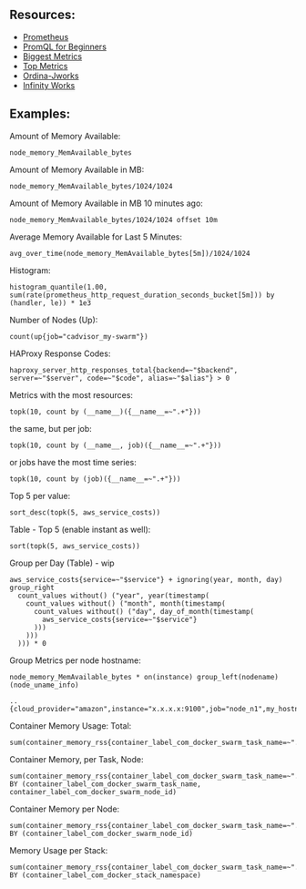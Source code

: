## Resources:

- [Prometheus](https://prometheus.io/docs/querying/basics/)
- [PromQL for Beginners](https://medium.com/@valyala/promql-tutorial-for-beginners-9ab455142085)
- [Biggest Metrics](https://www.robustperception.io/which-are-my-biggest-metrics)
- [Top Metrics](https://github.com/grafana/grafana/issues/6561)
- [Ordina-Jworks](https://ordina-jworks.github.io/monitoring/2016/09/23/Monitoring-with-Prometheus.html)
- [Infinity Works](https://github.com/infinityworks/prometheus-example-queries)


## Examples:

Amount of Memory Available:

```
node_memory_MemAvailable_bytes
```

Amount of Memory Available in MB:

```
node_memory_MemAvailable_bytes/1024/1024
```

Amount of Memory Available in MB 10 minutes ago:

```
node_memory_MemAvailable_bytes/1024/1024 offset 10m
```

Average Memory Available for Last 5 Minutes:

```
avg_over_time(node_memory_MemAvailable_bytes[5m])/1024/1024
```

Histogram:

```
histogram_quantile(1.00, sum(rate(prometheus_http_request_duration_seconds_bucket[5m])) by (handler, le)) * 1e3
```

Number of Nodes (Up):

```
count(up{job="cadvisor_my-swarm"})
```

HAProxy Response Codes:

```
haproxy_server_http_responses_total{backend=~"$backend", server=~"$server", code=~"$code", alias=~"$alias"} > 0
```

Metrics with the most resources:

```
topk(10, count by (__name__)({__name__=~".+"}))
```

the same, but per job:

```
topk(10, count by (__name__, job)({__name__=~".+"}))
```

or jobs have the most time series:

```
topk(10, count by (job)({__name__=~".+"}))
```

Top 5 per value:

```
sort_desc(topk(5, aws_service_costs))
```

Table - Top 5 (enable instant as well):

```
sort(topk(5, aws_service_costs))
```

Group per Day (Table) - wip

```
aws_service_costs{service=~"$service"} + ignoring(year, month, day) group_right
  count_values without() ("year", year(timestamp(
    count_values without() ("month", month(timestamp(
      count_values without() ("day", day_of_month(timestamp(
        aws_service_costs{service=~"$service"}
      )))
    )))
  ))) * 0
```

Group Metrics per node hostname:

```
node_memory_MemAvailable_bytes * on(instance) group_left(nodename) (node_uname_info)

..
{cloud_provider="amazon",instance="x.x.x.x:9100",job="node_n1",my_hostname="n1.x.x",nodename="n1.x.x"}
```

Container Memory Usage: Total:

```
sum(container_memory_rss{container_label_com_docker_swarm_task_name=~".+"})
```

Container Memory, per Task, Node:

```
sum(container_memory_rss{container_label_com_docker_swarm_task_name=~".+"}) BY (container_label_com_docker_swarm_task_name, container_label_com_docker_swarm_node_id)
```

Container Memory per Node:

```
sum(container_memory_rss{container_label_com_docker_swarm_task_name=~".+"}) BY (container_label_com_docker_swarm_node_id)
```

Memory Usage per Stack:

```
sum(container_memory_rss{container_label_com_docker_swarm_task_name=~".+"}) BY (container_label_com_docker_stack_namespace)
```
